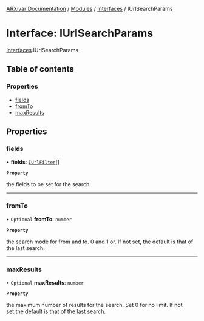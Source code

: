 [ARXivar Documentation](../README.md) / [Modules](../modules.md) / [Interfaces](../modules/Interfaces.md) / IUrlSearchParams

# Interface: IUrlSearchParams

[Interfaces](../modules/Interfaces.md).IUrlSearchParams

## Table of contents

### Properties

- [fields](Interfaces.IUrlSearchParams.md#fields)
- [fromTo](Interfaces.IUrlSearchParams.md#fromto)
- [maxResults](Interfaces.IUrlSearchParams.md#maxresults)

## Properties

### fields

• **fields**: [`IUrlFilter`](Interfaces.IUrlFilter.md)[]

**`Property`**

the fields to be set for the search.

___

### fromTo

• `Optional` **fromTo**: `number`

**`Property`**

the search mode for from and to. 0 and 1 or. If not set, the default is that of the last search.

___

### maxResults

• `Optional` **maxResults**: `number`

**`Property`**

the maximum number of results for the search. Set 0 for no limit. If not set,the default is that of the last search.
